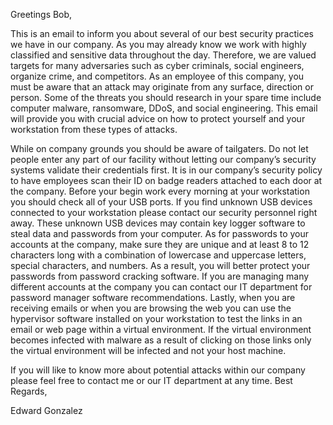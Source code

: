 Greetings Bob, 

This is an email to inform you about several of our best security practices we have in our company. As you may already know we work with highly classified and sensitive data throughout the day. Therefore, we are valued targets for many adversaries such as cyber criminals, social engineers, organize crime, and competitors. As an employee of this company, you must be aware that an attack may originate from any surface, direction or person. Some of the threats you should research in your spare time include computer malware, ransomware, DDoS, and social engineering. This email will provide you with crucial advice on how to protect yourself and your workstation from these types of attacks. 

While on company grounds you should be aware of tailgaters. Do not let people enter any part of our facility without letting our company’s security systems validate their credentials first. It is in our company’s security policy to have employees scan their ID on badge readers attached to each door at the company. Before your begin work every morning at your workstation you should check all of your USB ports. If you find unknown USB devices connected to your workstation please contact our security personnel right away. These unknown USB devices may contain key logger software to steal data and passwords from your computer. As for passwords to your accounts at the company, make sure they are unique and at least 8 to 12 characters long with a combination of lowercase and uppercase letters, special characters, and numbers. As a result, you will better protect your passwords from password cracking software. If you are managing many different accounts at the company you can contact our IT department for password manager software recommendations. Lastly, when you are receiving emails or when you are browsing the web you can use the hypervisor software installed on your workstation to test the links in an email or web page within a virtual environment. If the virtual environment becomes infected with malware as a result of clicking on those links only the virtual environment will be infected and not your host machine. 

If you will like to know more about potential attacks within our company please feel free to contact me or our IT department at any time. 
Best Regards, 

Edward Gonzalez 
